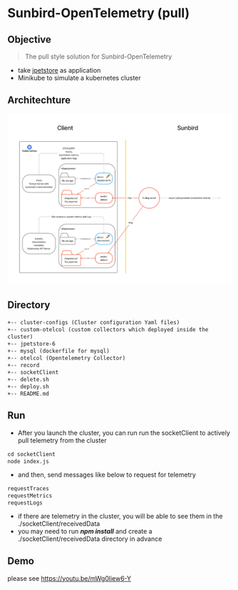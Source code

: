 # Sunbird-OpenTelemetry (pull)

## Objective
> The pull style solution for Sunbird-OpenTelemetry

- take <a href="https://github.com/mybatis/jpetstore-6">jpetstore</a> as application
- Minikube to simulate a kubernetes cluster

## Architechture
![architechture](./record/Sunbird-OpenTelemetry-pull.png)

## Directory
```
+-- cluster-configs (Cluster configuration Yaml files) 
+-- custom-otelcol (custom collectors which deployed inside the cluster)
+-- jpetstore-6
+-- mysql (dockerfile for mysql)
+-- otelcol (Opentelemetry Collector)
+-- record
+-- socketClient
+-- delete.sh
+-- deploy.sh
+-- README.md
```

## Run
* After you launch the cluster, you can run run the socketClient to actively pull telemetry from the cluster
```
cd socketClient
node index.js
```
* and then, send messages like below to request for telemetry
```
requestTraces
requestMetrics
requestLogs
```
* if there are telemetry in the cluster, you will be able to see them in the ./socketClient/receivedData
* you may need to run ***npm install*** and create a ./socketClient/receivedData directory in advance

## Demo
please see https://youtu.be/mWg0liew6-Y
